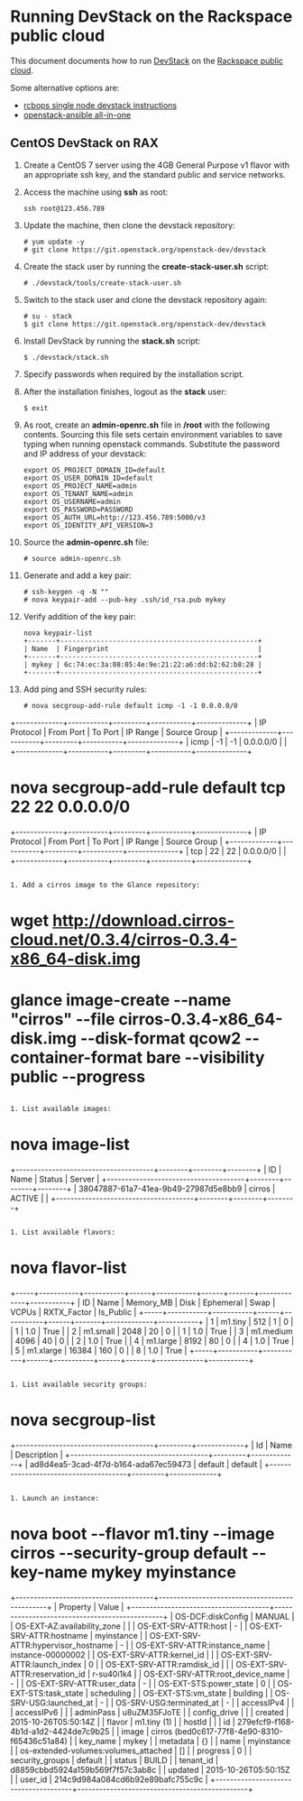 # Running DevStack on the Rackspace public cloud

This document documents how to run
[DevStack](http://docs.openstack.org/developer/devstack/)
on the [Rackspace public cloud](https://mycloud.rackspace.com/).

Some alternative options are:
- [rcbops single node devstack instructions]( https://ssl.rcbops.com/mediawiki/index.php/Single_node_devstack)
- [openstack-ansible all-in-one]( http://docs.openstack.org/developer/openstack-ansible/developer-docs/quickstart-aio.html)

## CentOS DevStack on RAX

1. Create a CentOS 7 server using the 4GB General Purpose v1 flavor with an
   appropriate ssh key, and the standard public and service networks.

1. Access the machine using **ssh** as root:
   ```
   ssh root@123.456.789
   ```

1. Update the machine, then clone the devstack repository:
   ```
   # yum update -y
   # git clone https://git.openstack.org/openstack-dev/devstack
   ```

1. Create the stack user by running the **create-stack-user.sh** script:
   ```
   # ./devstack/tools/create-stack-user.sh
   ```

1. Switch to the stack user and clone the devstack repository again:
   ```
   # su - stack
   $ git clone https://git.openstack.org/openstack-dev/devstack
   ```

1. Install DevStack by running the **stack.sh** script:
   ```
   $ ./devstack/stack.sh
   ```

1. Specify passwords when required by the installation script.

1. After the installation finishes, logout as the **stack** user:
   ```
   $ exit
   ```

1. As root, create an **admin-openrc.sh** file in **/root** with the following contents. Sourcing this file sets certain environment variables to save typing when running openstack commands. Substitute the password and IP address of your devstack:
   ```
   export OS_PROJECT_DOMAIN_ID=default
   export OS_USER_DOMAIN_ID=default
   export OS_PROJECT_NAME=admin
   export OS_TENANT_NAME=admin
   export OS_USERNAME=admin
   export OS_PASSWORD=PASSWORD
   export OS_AUTH_URL=http://123.456.789:5000/v3
   export OS_IDENTITY_API_VERSION=3
   ```

1. Source the **admin-openrc.sh** file:
   ```
   # source admin-openrc.sh
   ```

1. Generate and add a key pair:
   ```
   # ssh-keygen -q -N ""
   # nova keypair-add --pub-key .ssh/id_rsa.pub mykey
   ```

1. Verify addition of the key pair:
   ```
   nova keypair-list
   +-------+-------------------------------------------------+
   | Name  | Fingerprint                                     |
   +-------+-------------------------------------------------+
   | mykey | 6c:74:ec:3a:08:05:4e:9e:21:22:a6:dd:b2:62:b8:28 |
   +-------+-------------------------------------------------+
   ```

1. Add ping and SSH security rules:
   ```
   # nova secgroup-add-rule default icmp -1 -1 0.0.0.0/0
+-------------+-----------+---------+-----------+--------------+
| IP Protocol | From Port | To Port | IP Range  | Source Group |
+-------------+-----------+---------+-----------+--------------+
| icmp        | -1        | -1      | 0.0.0.0/0 |              |
+-------------+-----------+---------+-----------+--------------+

  # nova secgroup-add-rule default tcp 22 22 0.0.0.0/0
+-------------+-----------+---------+-----------+--------------+
| IP Protocol | From Port | To Port | IP Range  | Source Group |
+-------------+-----------+---------+-----------+--------------+
| tcp         | 22        | 22      | 0.0.0.0/0 |              |
+-------------+-----------+---------+-----------+--------------+
   ```

1. Add a cirros image to the Glance repository:
   ```
   # wget http://download.cirros-cloud.net/0.3.4/cirros-0.3.4-x86_64-disk.img
   # glance image-create --name "cirros" --file cirros-0.3.4-x86_64-disk.img --disk-format qcow2 --container-format bare --visibility public --progress
   ```

1. List available images:
   ```
   # nova image-list
+--------------------------------------+--------+--------+--------+
| ID                                   | Name   | Status | Server |
+--------------------------------------+--------+--------+--------+
| 38047887-61a7-41ea-9b49-27987d5e8bb9 | cirros | ACTIVE |        |
+--------------------------------------+--------+--------+--------+
   ```

1. List available flavors:
   ```
   # nova flavor-list
+-----+-----------+-----------+------+-----------+------+-------+-------------+-----------+
| ID  | Name      | Memory_MB | Disk | Ephemeral | Swap | VCPUs | RXTX_Factor | Is_Public |
+-----+-----------+-----------+------+-----------+------+-------+-------------+-----------+
| 1   | m1.tiny   | 512       | 1    | 0         |      | 1     | 1.0         | True      |
| 2   | m1.small  | 2048      | 20   | 0         |      | 1     | 1.0         | True      |
| 3   | m1.medium | 4096      | 40   | 0         |      | 2     | 1.0         | True      |
| 4   | m1.large  | 8192      | 80   | 0         |      | 4     | 1.0         | True      |
| 5   | m1.xlarge | 16384     | 160  | 0         |      | 8     | 1.0         | True      |
+-----+-----------+-----------+------+-----------+------+-------+-------------+-----------+
   ```

1. List available security groups:
   ```
   # nova secgroup-list
+--------------------------------------+---------+-------------+
| Id                                   | Name    | Description |
+--------------------------------------+---------+-------------+
| ad8d4ea5-3cad-4f7d-b164-ada67ec59473 | default | default     |
+--------------------------------------+---------+-------------+
   ```

1. Launch an instance:
   ```
   # nova boot --flavor m1.tiny --image cirros --security-group default --key-name mykey myinstance
+--------------------------------------+-----------------------------------------------+
| Property                             | Value                                         |
+--------------------------------------+-----------------------------------------------+
| OS-DCF:diskConfig                    | MANUAL                                        |
| OS-EXT-AZ:availability_zone          |                                               |
| OS-EXT-SRV-ATTR:host                 | -                                             |
| OS-EXT-SRV-ATTR:hostname             | myinstance                                    |
| OS-EXT-SRV-ATTR:hypervisor_hostname  | -                                             |
| OS-EXT-SRV-ATTR:instance_name        | instance-00000002                             |
| OS-EXT-SRV-ATTR:kernel_id            |                                               |
| OS-EXT-SRV-ATTR:launch_index         | 0                                             |
| OS-EXT-SRV-ATTR:ramdisk_id           |                                               |
| OS-EXT-SRV-ATTR:reservation_id       | r-su40i1k4                                    |
| OS-EXT-SRV-ATTR:root_device_name     | -                                             |
| OS-EXT-SRV-ATTR:user_data            | -                                             |
| OS-EXT-STS:power_state               | 0                                             |
| OS-EXT-STS:task_state                | scheduling                                    |
| OS-EXT-STS:vm_state                  | building                                      |
| OS-SRV-USG:launched_at               | -                                             |
| OS-SRV-USG:terminated_at             | -                                             |
| accessIPv4                           |                                               |
| accessIPv6                           |                                               |
| adminPass                            | u8uZM35FJoTE                                  |
| config_drive                         |                                               |
| created                              | 2015-10-26T05:50:14Z                          |
| flavor                               | m1.tiny (1)                                   |
| hostId                               |                                               |
| id                                   | 279efcf9-f168-4b1d-a1d2-4424de7c9b25          |
| image                                | cirros (bed0c617-77f8-4e90-8310-f65436c51a84) |
| key_name                             | mykey                                         |
| metadata                             | {}                                            |
| name                                 | myinstance                                    |
| os-extended-volumes:volumes_attached | []                                            |
| progress                             | 0                                             |
| security_groups                      | default                                       |
| status                               | BUILD                                         |
| tenant_id                            | d8859cbbd5924a159b569f7f57c3ab8c              |
| updated                              | 2015-10-26T05:50:15Z                          |
| user_id                              | 214c9d984a084cd6b92e89bafc755c9c              |
+--------------------------------------+-----------------------------------------------+
   ```